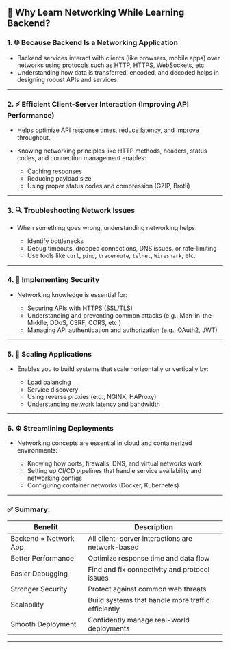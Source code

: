 
## 🧠 Why Learn Networking While Learning Backend?

### 1. 🌐 **Because Backend Is a Networking Application**

* Backend services interact with clients (like browsers, mobile apps) over networks using protocols such as HTTP, HTTPS, WebSockets, etc.
* Understanding how data is transferred, encoded, and decoded helps in designing robust APIs and services.

---

### 2. ⚡ **Efficient Client-Server Interaction (Improving API Performance)**

* Helps optimize API response times, reduce latency, and improve throughput.
* Knowing networking principles like HTTP methods, headers, status codes, and connection management enables:

  * Caching responses
  * Reducing payload size
  * Using proper status codes and compression (GZIP, Brotli)

---

### 3. 🔍 **Troubleshooting Network Issues**

* When something goes wrong, understanding networking helps:

  * Identify bottlenecks
  * Debug timeouts, dropped connections, DNS issues, or rate-limiting
  * Use tools like `curl`, `ping`, `traceroute`, `telnet`, `Wireshark`, etc.

---

### 4. 🔐 **Implementing Security**

* Networking knowledge is essential for:

  * Securing APIs with HTTPS (SSL/TLS)
  * Understanding and preventing common attacks (e.g., Man-in-the-Middle, DDoS, CSRF, CORS, etc.)
  * Managing API authentication and authorization (e.g., OAuth2, JWT)

---

### 5. 🚀 **Scaling Applications**

* Enables you to build systems that scale horizontally or vertically by:

  * Load balancing
  * Service discovery
  * Using reverse proxies (e.g., NGINX, HAProxy)
  * Understanding network latency and bandwidth

---

### 6. ⚙️ **Streamlining Deployments**

* Networking concepts are essential in cloud and containerized environments:

  * Knowing how ports, firewalls, DNS, and virtual networks work
  * Setting up CI/CD pipelines that handle service availability and networking configs
  * Configuring container networks (Docker, Kubernetes)

---

### ✅ Summary:

| Benefit               | Description                                        |
| --------------------- | -------------------------------------------------- |
| Backend = Network App | All client-server interactions are network-based   |
| Better Performance    | Optimize response time and data flow               |
| Easier Debugging      | Find and fix connectivity and protocol issues      |
| Stronger Security     | Protect against common web threats                 |
| Scalability           | Build systems that handle more traffic efficiently |
| Smooth Deployment     | Confidently manage real-world deployments          |

---